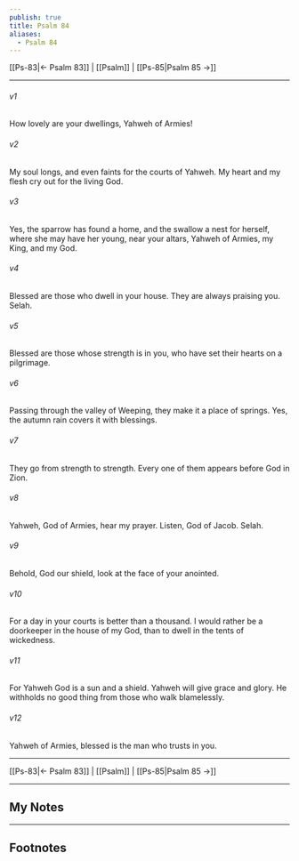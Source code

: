 ```yaml
---
publish: true
title: Psalm 84
aliases:
  - Psalm 84
---
```


[[Ps-83|← Psalm 83]] | [[Psalm]] | [[Ps-85|Psalm 85 →]]
***



###### v1 
How lovely are your dwellings, Yahweh of Armies! 

###### v2 
My soul longs, and even faints for the courts of Yahweh. My heart and my flesh cry out for the living God. 

###### v3 
Yes, the sparrow has found a home, and the swallow a nest for herself, where she may have her young, near your altars, Yahweh of Armies, my King, and my God. 

###### v4 
Blessed are those who dwell in your house. They are always praising you. Selah. 

###### v5 
Blessed are those whose strength is in you, who have set their hearts on a pilgrimage. 

###### v6 
Passing through the valley of Weeping, they make it a place of springs. Yes, the autumn rain covers it with blessings. 

###### v7 
They go from strength to strength. Every one of them appears before God in Zion. 

###### v8 
Yahweh, God of Armies, hear my prayer. Listen, God of Jacob. Selah. 

###### v9 
Behold, God our shield, look at the face of your anointed. 

###### v10 
For a day in your courts is better than a thousand. I would rather be a doorkeeper in the house of my God, than to dwell in the tents of wickedness. 

###### v11 
For Yahweh God is a sun and a shield. Yahweh will give grace and glory. He withholds no good thing from those who walk blamelessly. 

###### v12 
Yahweh of Armies, blessed is the man who trusts in you.

***
[[Ps-83|← Psalm 83]] | [[Psalm]] | [[Ps-85|Psalm 85 →]]

---
## My Notes

---
## Footnotes